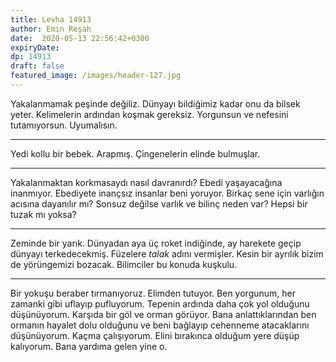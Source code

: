 ```yaml
---
title: Levha 14913 
author: Emin Reşah
date:  2020-05-13 22:56:42+0300
expiryDate:
dp: 14913
draft: false
featured_image: /images/header-127.jpg
---
```



Yakalanmamak peşinde değiliz. Dünyayı bildiğimiz kadar onu da bilsek yeter. Kelimelerin ardından
koşmak gereksiz. Yorgunsun ve nefesini tutamıyorsun. Uyumalısın.

----

Yedi kollu bir bebek. Arapmış. Çingenelerin elinde bulmuşlar. 

---

Yakalanmaktan korkmasaydı nasıl davranırdı? Ebedi yaşayacağına inanmıyor. Ebediyete inançsız
insanlar beni yoruyor. Birkaç sene için varlığın acısına dayanılır mı? Sonsuz değilse varlık ve
bilinç neden var? Hepsi bir tuzak mı yoksa?

---

Zeminde bir yarık. Dünyadan aya üç roket indiğinde, ay harekete geçip dünyayı terkedecekmiş. Füzelere
*talak* adını vermişler. Kesin bir ayrılık bizim de yörüngemizi bozacak. Bilimciler bu konuda
kuşkulu. 

---

Bir yokuşu beraber tırmanıyoruz. Elimden tutuyor. Ben yorgunum, her zamanki gibi uflayıp pufluyorum.
Tepenin ardında daha çok yol olduğunu düşünüyorum. Karşıda bir göl ve orman görüyor. Bana
anlattıklarından ben ormanın hayalet dolu olduğunu ve beni bağlayıp cehenneme atacaklarını
düşünüyorum. Kaçma çalışıyorum. Elini bırakınca olduğum yere düşüp kalıyorum. Bana yardıma gelen
yine o. 
